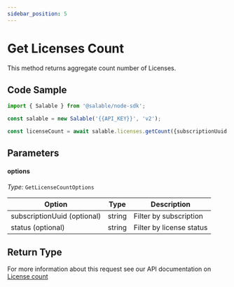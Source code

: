 ```yaml
---
sidebar_position: 5
---
```


# Get Licenses Count

This method returns aggregate count number of Licenses.

## Code Sample

```typescript
import { Salable } from '@salable/node-sdk';

const salable = new Salable('{{API_KEY}}', 'v2');

const licenseCount = await salable.licenses.getCount({subscriptionUuid: '1234', status: 'ACTIVE'});
```

## Parameters

#### options

_Type:_ `GetLicenseCountOptions`

| Option                      | Type   | Description              |
| --------------------------- | ------ | ------------------------ |
| subscriptionUuid (optional) | string | Filter by subscription   |
| status (optional)           | string | Filter by license status |

## Return Type

For more information about this request see our API documentation on [License count](https://docs.salable.app/api#tag/Licenses/operation/getLicensesCount)
